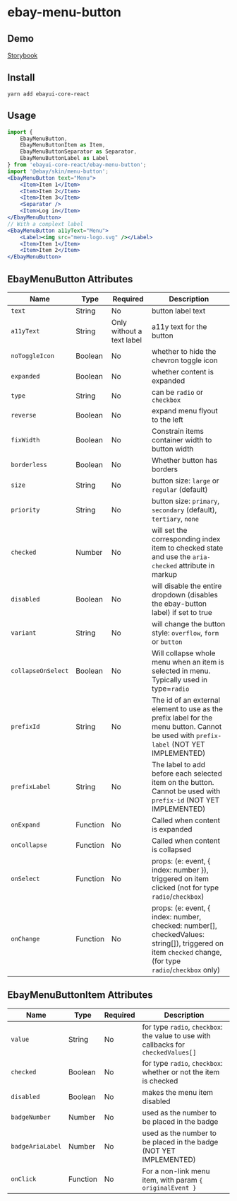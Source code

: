# ebay-menu-button

## Demo
[Storybook](https://pages.github.corp.ebay.com/React/ebayui-core-react/master/?path=/story/ebay-menu-button--default)

## Install
```
yarn add ebayui-core-react
```

## Usage
```jsx harmony
import {
    EbayMenuButton,
    EbayMenuButtonItem as Item,
    EbayMenuButtonSeparator as Separator,
    EbayMenuButtonLabel as Label
} from 'ebayui-core-react/ebay-menu-button';
import '@ebay/skin/menu-button';
<EbayMenuButton text="Menu">
    <Item>Item 1</Item>
    <Item>Item 2</Item>
    <Item>Item 3</Item>
    <Separator />
    <Item>Log in</Item>
</EbayMenuButton>
// With a complext label
<EbayMenuButton a11yText="Menu">
    <Label><img src="menu-logo.svg" /></Label>
    <Item>Item 1</Item>
    <Item>Item 2</Item>
</EbayMenuButton>
```

## EbayMenuButton Attributes

Name | Type     | Required | Description
--- |----------| --- | ---
`text` | String   | No | button label text
`a11yText` | String   | Only without a text label | a11y text for the button
`noToggleIcon` | Boolean  | No | whether to hide the chevron toggle icon
`expanded` | Boolean  | No | whether content is expanded
`type` | String   | No | can be `radio` or `checkbox`
`reverse` | Boolean  | No | expand menu flyout to the left
`fixWidth` | Boolean  | No | Constrain items container width to button width
`borderless` | Boolean  | No | Whether button has borders
`size` | String   | No | button size: `large` or `regular` (default)
`priority` | String   | No | button size: `primary`, `secondary` (default), `tertiary`, `none`
`checked` | Number   | No | will set the corresponding index item to checked state and use the `aria-checked` attribute in markup
`disabled` | Boolean  | No | will disable the entire dropdown (disables the ebay-button label) if set to true
`variant` | String   | No | will change the button style: `overflow`, `form` or `button`
`collapseOnSelect` | Boolean  | No | Will collapse whole menu when an item is selected in menu. Typically used in type=`radio`
`prefixId` | String   | No | The id of an external element to use as the prefix label for the menu button. Cannot be used with `prefix-label` (NOT YET IMPLEMENTED)
`prefixLabel` | String   | No |The label to add before each selected item on the button. Cannot be used with `prefix-id` (NOT YET IMPLEMENTED)
`onExpand` | Function | No | Called when content is expanded
`onCollapse` | Function | No | Called when content is collapsed
`onSelect` | Function | No | props: (e: event, { index: number }), triggered on item clicked (not for type `radio`/`checkbox`)
`onChange` | Function | No | props: (e: event, { index: number, checked: number[], checkedValues: string[]), triggered on item `checked` change, (for type `radio`/`checkbox` only)

## EbayMenuButtonItem Attributes

Name | Type | Required | Description
--- | --- | --- | ---
`value` | String | No | for type `radio`, `checkbox`: the value to use with callbacks for `checkedValues[]`
`checked` | Boolean | No | for type `radio`, `checkbox`: whether or not the item is checked
`disabled` | Boolean | No | makes the menu item disabled
`badgeNumber` | Number | No | used as the number to be placed in the badge
`badgeAriaLabel` | Number | No | used as the number to be placed in the badge (NOT YET IMPLEMENTED)
`onClick` | Function | No | For a non-link menu item, with param `{ originalEvent }`
